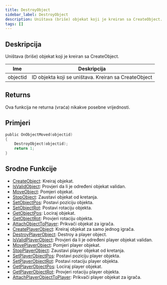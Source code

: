 ```yaml
---
title: DestroyObject
sidebar_label: DestroyObject
description: Uništava (briše) objekat koji je kreiran sa CreateObject.
tags: []
---
```


## Deskripcija

Uništava (briše) objekat koji je kreiran sa CreateObject.

| Ime      | Deskripcija                                          |
| -------- | ---------------------------------------------------- |
| objectid | ID objekta koji se uništava. Kreiran sa CreateObject |

## Returns

Ova funkcija ne returna (vraća) nikakve posebne vrijednosti.

## Primjeri

```c
public OnObjectMoved(objectid)
{
    DestroyObject(objectid);
    return 1;
}
```

## Srodne Funkcije

- [CreateObject](CreateObject): Kreiraj objekat.
- [IsValidObject](IsValidObject): Provjeri da li je određeni objekat validan.
- [MoveObject](MoveObject): Pomjeri objekat.
- [StopObject](StopObject): Zaustavi objekat od kretanja.
- [SetObjectPos](SetObjectPos): Postavi poziciju objekta.
- [SetObjectRot](SetObjectRot): Postavi rotaciju objekta.
- [GetObjectPos](GetObjectPos): Lociraj objekat.
- [GetObjectRot](GetObjectRot): Provjeri rotaciju objekta.
- [AttachObjectToPlayer](AttachObjectToPlayer): Prikvači objekat za igrača.
- [CreatePlayerObject](CreatePlayerObject): Kreiraj objekat za samo jednog igrača.
- [DestroyPlayerObject](DestroyPlayerObject): Destroy a player object.
- [IsValidPlayerObject](IsValidPlayerObject): Provjeri da li je određeni player objekat validan.
- [MovePlayerObject](MovePlayerObject): Pomjeri player objekat.
- [StopPlayerObject](StopPlayerObject): Zaustavi player objekat od kretanja.
- [SetPlayerObjectPos](SetPlayerObjectPos): Postavi poziciju player objekta.
- [SetPlayerObjectRot](SetPlayerObjectRot): Postavi rotaciju player objekta.
- [GetPlayerObjectPos](GetPlayerObjectPos): Lociraj player objekat.
- [GetPlayerObjectRot](GetPlayerObjectRot): Provjeri rotaciju player objekta.
- [AttachPlayerObjectToPlayer](AttachPlayerObjectToPlayer): Prikvači player objekat za igrača.
